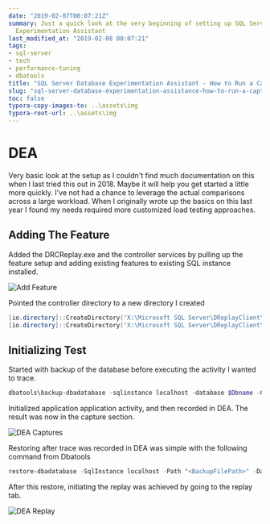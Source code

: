 ```yaml
---
date: "2019-02-07T00:07:21Z"
summary: Just a quick look at the very beginning of setting up SQL Server Database
  Experimentation Assistant
last_modified_at: "2019-02-08 00:07:21"
tags:
- sql-server
- tech
- performance-tuning
- dbatools
title: "SQL Server Database Experimentation Assistant - How to Run a Capture"
slug: "sql-server-database-experimentation-assistance-how-to-run-a-capture"
toc: false
typora-copy-images-to: ..\assets\img
typora-root-url: ..\assets\img
---
```


# DEA
Very basic look at the setup as I couldn't find much documentation on this when I last tried this out in 2018. Maybe it will help you get started a little more quickly. I've not had a chance to leverage the actual comparisons across a large workload. When I originally wrote up the basics on this last year I found my needs required more customized load testing approaches.

## Adding The Feature

Added the DRCReplay.exe and the controller services by pulling up the feature setup and adding existing features to existing SQL instance installed.

![Add Feature](/images/1516994454775.png)

Pointed the controller directory to a new directory I created

```powershell
[io.directory]::CreateDirectory('X:\Microsoft SQL Server\DReplayClient\WorkingDir')
[io.directory]::CreateDirectory('X:\Microsoft SQL Server\DReplayClient\ResultDir')
```

## Initializing Test

Started with backup of the database before executing the activity I wanted to trace.

```powershell
dbatools\backup-dbadatabase -sqlinstance localhost -database $Dbname -CopyOnly -CompressBackup
```

Initialized application application activity, and then recorded in DEA. The result was now in the capture section.

![DEA Captures](/images/1516995207757.png)

Restoring after trace was recorded in DEA was simple with the following command from Dbatools

```powershell
restore-dbadatabase -SqlInstance localhost -Path "<BackupFilePath>" -DatabaseName SMALL -WithReplace
```

After this restore, initiating the replay was achieved by going to the replay tab.

![DEA Replay](/images/1516995297608.png)
